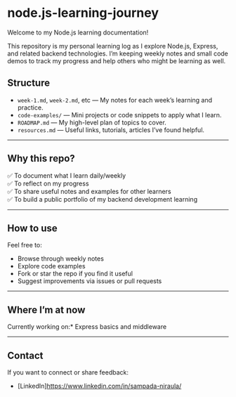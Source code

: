 # node.js-learning-journey

Welcome to my Node.js learning documentation!

This repository is my personal learning log as I explore Node.js, Express, and related backend technologies. I’m keeping weekly notes and small code demos to track my progress and help others who might be learning as well.


## Structure

- `week-1.md`, `week-2.md`, etc — My notes for each week’s learning and practice.
- `code-examples/` — Mini projects or code snippets to apply what I learn.
- `ROADMAP.md` — My high-level plan of topics to cover.
- `resources.md` — Useful links, tutorials, articles I’ve found helpful.

---

## Why this repo?

✅ To document what I learn daily/weekly  
✅ To reflect on my progress  
✅ To share useful notes and examples for other learners  
✅ To build a public portfolio of my backend development learning

---

## How to use

Feel free to:
- Browse through weekly notes
- Explore code examples
- Fork or star the repo if you find it useful
- Suggest improvements via issues or pull requests

---

## Where I’m at now

Currently working on:* Express basics and middleware  

---

## Contact

If you want to connect or share feedback:
- [LinkedIn]https://www.linkedin.com/in/sampada-niraula/
  

